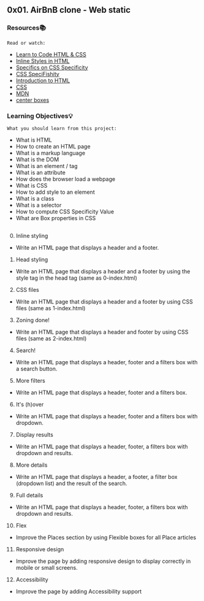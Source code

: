 ## 0x01. AirBnB clone - Web static
### Resources📚
`Read or watch:`

- [Learn to Code HTML & CSS](https://learn.shayhowe.com/html-css/)
- [Inline Styles in HTML](https://www.codecademy.com/article/html-inline-styles)
- [Specifics on CSS Specificity](https://css-tricks.com/specifics-on-css-specificity/)
- [CSS SpeciFishity](https://css-tricks.com/centering-css-complete-guide/)
- [Introduction to HTML](https://developer.mozilla.org/en-US/docs/Learn/HTML/Introduction_to_HTML)
- [CSS](https://developer.mozilla.org/en-US/docs/Learn/CSS)
- [MDN](https://developer.mozilla.org/en-US/)
- [center boxes](https://css-tricks.com/centering-css-complete-guide/)
### Learning Objectives💡
`What you should learn from this project:`

- What is HTML
- How to create an HTML page
- What is a markup language
- What is the DOM
- What is an element / tag
- What is an attribute
- How does the browser load a webpage
- What is CSS
- How to add style to an element
- What is a class
- What is a selector
- How to compute CSS Specificity Value
- What are Box properties in CSS
##
0. Inline styling
- Write an HTML page that displays a header and a footer.
1. Head styling
- Write an HTML page that displays a header and a footer by using the style tag in the head tag (same as 0-index.html)
2. CSS files
- Write an HTML page that displays a header and a footer by using CSS files (same as 1-index.html)
3. Zoning done!
- Write an HTML page that displays a header and footer by using CSS files (same as 2-index.html)
4. Search!
- Write an HTML page that displays a header, footer and a filters box with a search button.
5. More filters
- Write an HTML page that displays a header, footer and a filters box.
6. It's (h)over
- Write an HTML page that displays a header, footer and a filters box with dropdown.
7. Display results
- Write an HTML page that displays a header, footer, a filters box with dropdown and results.
8. More details
- Write an HTML page that displays a header, a footer, a filter box (dropdown list) and the result of the search.
9. Full details
- Write an HTML page that displays a header, footer, a filters box with dropdown and results.
10. Flex
- Improve the Places section by using Flexible boxes for all Place articles
11. Responsive design
- Improve the page by adding responsive design to display correctly in mobile or small screens.
12. Accessibility
- Improve the page by adding Accessibility support
